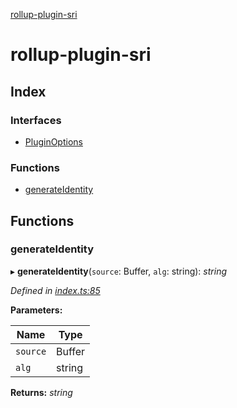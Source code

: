 [rollup-plugin-sri](README.md)

# rollup-plugin-sri

## Index

### Interfaces

* [PluginOptions](interfaces/pluginoptions.md)

### Functions

* [generateIdentity](README.md#generateidentity)

## Functions

###  generateIdentity

▸ **generateIdentity**(`source`: Buffer, `alg`: string): *string*

*Defined in [index.ts:85](https://github.com/JonasKruckenberg/rollup-plugin-sri/blob/b7f6a80/index.ts#L85)*

**Parameters:**

Name | Type |
------ | ------ |
`source` | Buffer |
`alg` | string |

**Returns:** *string*
